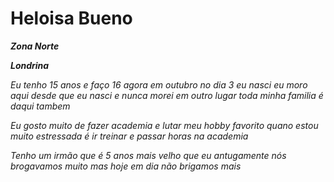<H1>Heloisa Bueno</H1>

<p><strong><em>Zona Norte</strong></p>
<p><strong><em>Londrina</strong></p>

<p>Eu tenho 15 anos e faço 16 agora em outubro no dia 3 eu nasci eu moro aqui desde que eu nasci 
e nunca morei em outro lugar toda minha familia é daqui tambem</p>
<p>Eu gosto muito de fazer academia e lutar meu hobby favorito quano estou muito estressada é ir
treinar e passar horas na academia </p>
<p>Tenho um irmão que é 5 anos mais velho que eu antugamente nós brogavamos muito mas hoje em dia
não brigamos mais</p>
